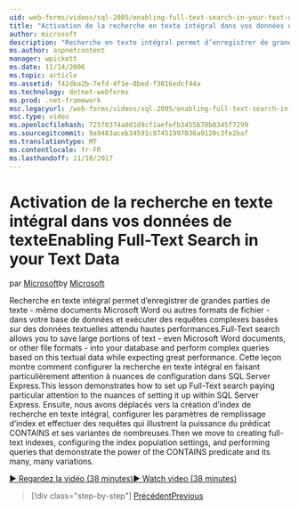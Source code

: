 ```yaml
---
uid: web-forms/videos/sql-2005/enabling-full-text-search-in-your-text-data
title: "Activation de la recherche en texte intégral dans vos données de texte | Documents Microsoft"
author: microsoft
description: "Recherche en texte intégral permet d’enregistrer de grandes parties de texte - même documents Microsoft Word ou autres formats de fichier - dans votre base de données et effectuer qu. complexes..."
ms.author: aspnetcontent
manager: wpickett
ms.date: 11/14/2006
ms.topic: article
ms.assetid: f42dba2b-7efd-4f1e-8bed-f3816edcf44a
ms.technology: dotnet-webforms
ms.prod: .net-framework
msc.legacyurl: /web-forms/videos/sql-2005/enabling-full-text-search-in-your-text-data
msc.type: video
ms.openlocfilehash: 725f0374a0d1d9cf1aefefb3455b70b8345f7299
ms.sourcegitcommit: 9a9483aceb34591c97451997036a9120c3fe2baf
ms.translationtype: MT
ms.contentlocale: fr-FR
ms.lasthandoff: 11/10/2017
---
```

<a name="enabling-full-text-search-in-your-text-data"></a><span data-ttu-id="a4bc5-103">Activation de la recherche en texte intégral dans vos données de texte</span><span class="sxs-lookup"><span data-stu-id="a4bc5-103">Enabling Full-Text Search in your Text Data</span></span>
====================
<span data-ttu-id="a4bc5-104">par [Microsoft](https://github.com/microsoft)</span><span class="sxs-lookup"><span data-stu-id="a4bc5-104">by [Microsoft](https://github.com/microsoft)</span></span>

<span data-ttu-id="a4bc5-105">Recherche en texte intégral permet d’enregistrer de grandes parties de texte - même documents Microsoft Word ou autres formats de fichier - dans votre base de données et exécuter des requêtes complexes basées sur des données textuelles attendu hautes performances.</span><span class="sxs-lookup"><span data-stu-id="a4bc5-105">Full-Text search allows you to save large portions of text - even Microsoft Word documents, or other file formats - into your database and perform complex queries based on this textual data while expecting great performance.</span></span> <span data-ttu-id="a4bc5-106">Cette leçon montre comment configurer la recherche en texte intégral en faisant particulièrement attention à nuances de configuration dans SQL Server Express.</span><span class="sxs-lookup"><span data-stu-id="a4bc5-106">This lesson demonstrates how to set up Full-Text search paying particular attention to the nuances of setting it up within SQL Server Express.</span></span> <span data-ttu-id="a4bc5-107">Ensuite, nous avons déplacés vers la création d’index de recherche en texte intégral, configurer les paramètres de remplissage d’index et effectuer des requêtes qui illustrent la puissance du prédicat CONTAINS et ses variantes de nombreuses.</span><span class="sxs-lookup"><span data-stu-id="a4bc5-107">Then we move to creating full-text indexes, configuring the index population settings, and performing queries that demonstrate the power of the CONTAINS predicate and its many, many variations.</span></span>

[<span data-ttu-id="a4bc5-108">&#9654; Regardez la vidéo (38 minutes)</span><span class="sxs-lookup"><span data-stu-id="a4bc5-108">&#9654; Watch video (38 minutes)</span></span>](https://channel9.msdn.com/Blogs/ASP-NET-Site-Videos/enabling-full-text-search-in-your-text-data)

>[!div class="step-by-step"]
[<span data-ttu-id="a4bc5-109">Précédent</span><span class="sxs-lookup"><span data-stu-id="a4bc5-109">Previous</span></span>](creating-and-using-stored-procedures.md)
